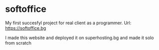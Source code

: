 # softoffice
My first succesfyl project for real client as a programmer.
Url: https://softoffice.bg

I made this website and deployed it on superhosting.bg and made it solo from scratch
